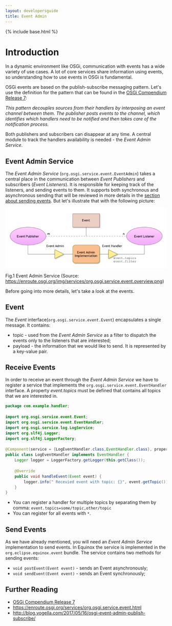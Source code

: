 ```yaml
---
layout: developersguide
title: Event Admin
---
```


{% include base.html %}

# Introduction

In a dynamic environment like OSGi, communication with events has a wide variety of use cases.
A lot of core services share information using events, so understanding how to use events in OSGi is fundamental.

OSGi events are based on the publish-subscribe messaging pattern.
Let's use the definition for the pattern that can be found in the [OSGi Compendium Release 7][OSGi-cmpn]:

*This pattern decouples sources from their handlers by interposing an event channel between them.
The publisher posts events to the channel, which identifies which handlers need to be notified and then takes care of the notification process.*

Both publishers and subscribers can disappear at any time.
A central module to track the handlers availability is needed - the *Event Admin Service*.

## Event Admin Service

The *Event Admin Service* (`org.osgi.service.event.EventAdmin`) takes a central place in the communication between *Event Publishers* and subscribers (*Event Listeners*).
It is responsible for keeping track of the listeners, and sending events to them.
It supports both synchronous and asynchronous sending that will be reviewed in more details in the [section about sending events](#send-events).
But let's illustrate that with the following picture:

![Bundle lifecycle][fig1]

Fig.1 Event Admin Service (Source: <https://enroute.osgi.org/img/services/org.osgi.service.event.overview.png>)

Before going into more details, let's take a look at the events.

## Event

The *Event* interface(`org.osgi.service.event.Event`) encapsulates a single message. It contains:

- topic - used from the *Event Admin Service* as a filter to dispatch the events only to the listeners that are interested;
- payload - the information that we would like to send. It is represented by a key-value pair.

## Receive Events

In order to receive an event through the *Event Admin Service* we have to register a service that implements the `org.osgi.service.event.EventHandler` interface.
A property *event.topics* must be defined that contains all topics that we are interested in.

```java
package com.example.handler;

import org.osgi.service.event.Event;
import org.osgi.service.event.EventHandler;
import org.osgi.service.log.LogService;
import org.slf4j.Logger;
import org.slf4j.LoggerFactory;

@Component(service = {LogEventHandler.class,EventHandler.class}, property = "event.topics=*")
public class LogEventHandler implements EventHandler {
    Logger logger = LoggerFactory.getLogger(this.getClass());

    @Override
    public void handleEvent(Event event) {
        logger.info(" Recevied event with topic: {}", event.getTopic());
    }
}
```

- You can register a handler for multiple topics by separating them by comma: `event.topics=some/topic,other/topic`
- You can register for all events with `*`.

## Send Events

As we have already mentioned, you will need an *Event Admin Service* implementation to send events.
In Equinox the service is implemented in the `org.eclipse.equinox.event` bundle.
The service contains two methods for sending events:

- `void postEvent(Event event)` - sends an Event asynchronously;
- `void sendEvent(Event event)` - sends an Event synchronously;

## Further Reading

- [OSGi Compendium Release 7][OSGi-cmpn]
- <https://enroute.osgi.org/services/org.osgi.service.event.html>
- <http://blog.vogella.com/2017/05/16/osgi-event-admin-publish-subscribe/>

[fig1]:images/event-admin.png

[OSGi-cmpn]: https://osgi.org/download/r7/osgi.cmpn-7.0.0.pdf
